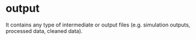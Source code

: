 # output 

It contains any type of intermediate or output files (e.g. simulation outputs, processed data, cleaned data).
 